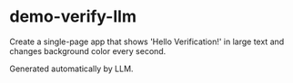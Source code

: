 # demo-verify-llm

Create a single-page app that shows 'Hello Verification!' in large text and changes background color every second.

Generated automatically by LLM.
